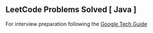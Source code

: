 ## LeetCode Problems Solved [ Java ] 
For interview preparation following the [Google Tech Guide](https://techdevguide.withgoogle.com/paths/data-structures-and-algorithms/?no-filter=true#sequence-2)
